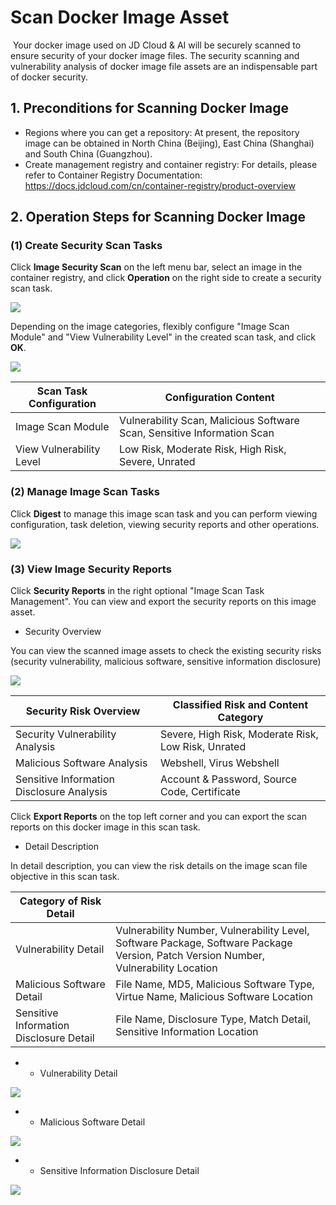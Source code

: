 # Scan Docker Image Asset

​		Your docker image used on JD Cloud & AI will be securely scanned to ensure security of your docker image files. The security scanning and vulnerability analysis of docker image file assets are an indispensable part of docker security.

## 1. Preconditions for Scanning Docker Image

- Regions where you can get a repository: At present, the repository image can be obtained in North China (Beijing), East China (Shanghai) and South China (Guangzhou).
- Create management registry and container registry: For details, please refer to Container Registry Documentation: https://docs.jdcloud.com/cn/container-registry/product-overview

## 2. Operation Steps for Scanning Docker Image

### (1) Create Security Scan Tasks

Click **Image Security Scan** on the left menu bar, select an image in the container registry, and click **Operation** on the right side to create a security scan task.

![](../../../../image/Website-Threat-Inspector/wts-Container-01.png)

Depending on the image categories, flexibly configure "Image Scan Module" and "View Vulnerability Level" in the created scan task, and click **OK**.

![](../../../../image/Website-Threat-Inspector/wts-Container-02.png)

| Scan Task Configuration | Configuration Content                             |
| ------------ | ------------------------------------ |
| Image Scan Module | Vulnerability Scan, Malicious Software Scan, Sensitive Information Scan |
| View Vulnerability Level | Low Risk, Moderate Risk, High Risk, Severe, Unrated       |

### (2) Manage Image Scan Tasks

Click **Digest** to manage this image scan task and you can perform viewing configuration, task deletion, viewing security reports and other operations.

![](../../../../image/Website-Threat-Inspector/wts-Container-03.png)

### (3) View Image Security Reports

Click **Security Reports** in the right optional "Image Scan Task Management". You can view and export the security reports on this image asset.

- Security Overview

You can view the scanned image assets to check the existing security risks (security vulnerability, malicious software, sensitive information disclosure)

![](../../../../image/Website-Threat-Inspector/wts-Container-04.png)

| Security Risk Overview     | Classified Risk and Content Category               |
| ---------------- | ------------------------------ |
| Security Vulnerability Analysis     | Severe, High Risk, Moderate Risk, Low Risk, Unrated |
| Malicious Software Analysis     | Webshell, Virus Webshell             |
| Sensitive Information Disclosure Analysis | Account & Password, Source Code, Certificate         |

Click **Export Reports** on the top left corner and you can export the scan reports on this docker image in this scan task.

- Detail Description

In detail description, you can view the risk details on the image scan file objective in this scan task.

| Category of Risk Detail     |                                                              |
| ---------------- | ------------------------------------------------------------ |
| Vulnerability Detail         | Vulnerability Number, Vulnerability Level, Software Package, Software Package Version, Patch Version Number, Vulnerability Location |
| Malicious Software Detail     | File Name, MD5, Malicious Software Type, Virtue Name, Malicious Software Location          |
| Sensitive Information Disclosure Detail | File Name, Disclosure Type, Match Detail, Sensitive Information Location                   |

- - Vulnerability Detail

![](../../../../image/Website-Threat-Inspector/wts-Container-05.png)

- - Malicious Software Detail

![](../../../../image/Website-Threat-Inspector/wts-Container-06.png)

- - Sensitive Information Disclosure Detail

![](../../../../image/Website-Threat-Inspector/wts-Container-07.png)
